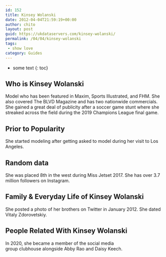 ```yaml
---
id: 152
title: Kinsey Wolanski
date: 2012-04-04T21:59:19+00:00
author: chito
layout: post
guid: https://ukdataservers.com/kinsey-wolanski/
permalink: /04/04/kinsey-wolanski
tags:
 - show love
category: Guides
---
```


* some text
{: toc}


## Who is  Kinsey Wolanski
                  
                  
                  
Model who has been featured in Maxim, Sports Illustrated, and FHM. She also covered The BLVD Magazine and has two nationwide commercials. She gained a great deal of publicity after a soccer game stunt where she streaked across the field during the 2019 Champions League final game. 
                  
                
                
                
## Prior to Popularity 
                  
                  
                  
She started modeling after getting asked to model during her visit to Los Angeles. 
                  
                
                
                
## Random data 
                  
                  
                  
She was placed 8th in the west during Miss Jetset 2017. She has over 3.7 million followers on Instagram.
                  
                
                
                
## Family & Everyday Life of Kinsey Wolanski
                  
                  
                  
She posted a photo of her brothers on Twitter in January 2012. She dated Vitaly Zdorovetskiy. 
                  
                
                
                
## People Related With  Kinsey Wolanski
                  
                  
                  
In 2020, she became a member of the social media group clubhouse alongside Abby Rao and Daisy Keech. 
                  
                
              
            
          
          
          
    
    
  
